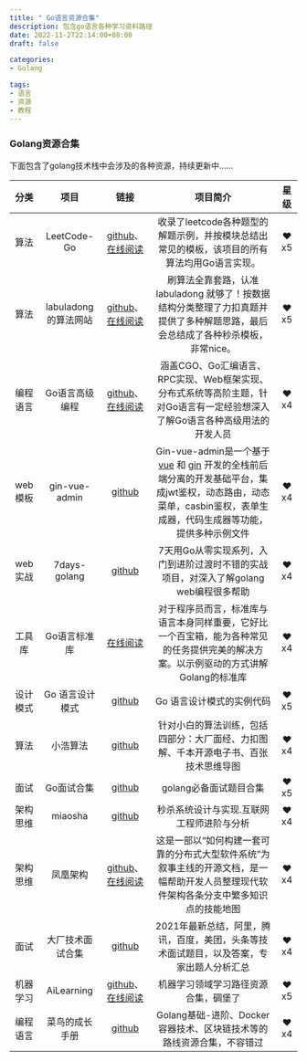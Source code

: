 ```yaml
---
title: " Go语言资源合集"
description: 包含go语言各种学习资料路径
date: 2022-11-2T22:14:00+08:00
draft: false

categories:
- Golang

tags:
- 语言
- 资源
- 教程
---
```


### Golang资源合集
下面包含了golang技术栈中会涉及的各种资源，持续更新中……

|   分类 |         项目          |                             链接                             |                           项目简介                           | 星级 |
| :------: | :-------------------: | :----------------------------------------------------------: | :----------------------------------------------------------: | :------: |
|   算法   |      LeetCode-Go      | [github](https://github.com/halfrost/LeetCode-Go)、[在线阅读](https://books.halfrost.com/leetcode/) | 收录了leetcode各种题型的解题示例，并按模块总结出常见的模板，该项目的所有算法均用Go语言实现。 |   ❤x5    |
|   算法   | labuladong 的算法网站 | [github](https://github.com/labuladong/fucking-algorithm)、[在线阅读](https://labuladong.github.io/algo/) | 刷算法全靠套路，认准 labuladong 就够了！按数据结构分类整理了力扣真题并提供了多种解题思路，最后会总结成了各种秒杀模板，非常nice。 |   ❤x5    |
| 编程语言 |    Go语言高级编程     | [github](https://github.com/chai2010/advanced-go-programming-book)、[在线阅读](https://chai2010.cn/advanced-go-programming-book/) | 涵盖CGO、Go汇编语言、RPC实现、Web框架实现、分布式系统等高阶主题，针对Go语言有一定经验想深入了解Go语言各种高级用法的开发人员 |   ❤x4    |
| web模板  |     gin-vue-admin     |  [github](https://github.com/flipped-aurora/gin-vue-admin)   | Gin-vue-admin是一个基于 [vue](https://vuejs.org/) 和 [gin](https://gin-gonic.com/) 开发的全栈前后端分离的开发基础平台，集成jwt鉴权，动态路由，动态菜单，casbin鉴权，表单生成器，代码生成器等功能，提供多种示例文件 |   ❤x4    |
| web实战  |     7days-golang      |      [github](https://github.com/geektutu/7days-golang)      | 7天用Go从零实现系列，入门到进阶过渡时不错的实战项目，对深入了解golang web编程很多帮助 |   ❤x4    |
|  工具库  |     Go语言标准库      | [在线阅读](http://books.studygolang.com/The-Golang-Standard-Library-by-Example/) | 对于程序员而言，标准库与语言本身同样重要，它好比一个百宝箱，能为各种常见的任务提供完美的解决方案。以示例驱动的方式讲解Golang的标准库 |   ❤x4    |
| 设计模式 |    Go 语言设计模式    |  [github](https://github.com/senghoo/golang-design-pattern)  |                  Go 语言设计模式的实例代码                   |   ❤x5    |
|   算法   |       小浩算法        |     [github](https://github.com/geekxh/hello-algorithm)      | 针对小白的算法训练，包括四部分：大厂面经、力扣图解、千本开源电子书、百张技术思维导图 |   ❤x4    |
|   面试   |      Go面试合集       |     [github](https://github.com/lifei6671/interview-go)      |                    golang必备面试题目合集                    |   ❤x5    |
| 架构思维 |        miaosha        |       [github](https://github.com/qiurunze123/miaosha)       |          秒杀系统设计与实现.互联网工程师进阶与分析           |   ❤x4    |
| 架构思维 |       凤凰架构        | [github](https://github.com/fenixsoft/awesome-fenix)、[在线阅读](https://icyfenix.cn/) | 这是一部以“如何构建一套可靠的分布式大型软件系统”为叙事主线的开源文档，是一幅帮助开发人员整理现代软件架构各条分支中繁多知识点的技能地图 |   ❤x4    |
|   面试   |   大厂技术面试合集    | [github](https://github.com/0voice/interview_internal_reference) | 2021年最新总结，阿里，腾讯，百度，美团，头条等技术面试题目，以及答案，专家出题人分析汇总 |   ❤x4    |
| 机器学习 |      AiLearning       | [github](https://github.com/apachecn/AiLearning)、[在线阅读](https://ailearning.apachecn.org/#/) |             机器学习领域学习路径资源合集，碉堡了             |   ❤x5    |
| 编程语言 |    菜鸟的成长手册     |  [github](https://github.com/cubxxw/cs-awesome-Block_Chain)  | Golang基础-进阶、Docker容器技术、区块链技术等的路线资源合集，不容错过 |   ❤x4    |           